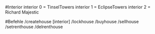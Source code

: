 ﻿#Interior
interior 0 = TinselTowers
interior 1 = EclipseTowers
interior 2 = Richard Majestic

#Befehle
/createhouse [interior]
/lockhouse
/buyhouse
/sellhouse
/setrenthouse
/delrenthouse